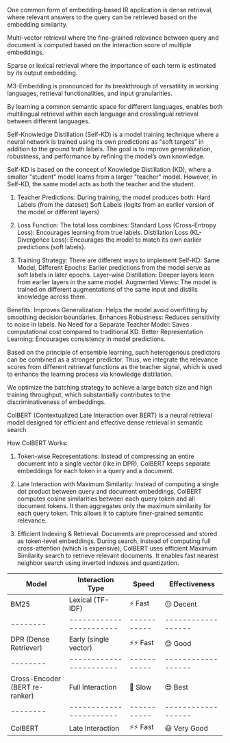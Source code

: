 One common form of embedding-based IR application is dense retrieval, where relevant answers to the query can be retrieved based on the embedding similarity.

Multi-vector retrieval where the fine-grained relevance between query and document is computed based on the interaction score of multiple embeddings.

Sparse or lexical retrieval where the importance of each term is estimated by its output embedding.

M3-Embedding is pronounced for its breakthrough of versatility in working languages, retrieval functionalities, and input granularities.

By learning a common semantic space for different languages, enables both multilingual retrieval within each language and crosslingual retrieval between different languages.

Self-Knowledge Distillation (Self-KD) is a model training technique where a neural network is trained using its own predictions as "soft targets" in addition to the ground truth labels. The goal is to improve generalization, robustness, and performance by refining the model’s own knowledge. 

Self-KD is based on the concept of Knowledge Distillation (KD), where a smaller "student" model learns from a larger "teacher" model. However, in Self-KD, the same model acts as both the teacher and the student.

1. Teacher Predictions: During training, the model produces both:
    Hard Labels (from the dataset)
    Soft Labels (logits from an earlier version of the model or different layers)

2. Loss Function: The total loss combines:
    Standard Loss (Cross-Entropy Loss): Encourages learning from true labels.
    Distillation Loss (KL-Divergence Loss): Encourages the model to match its own earlier predictions (soft labels).

3. Training Strategy: There are different ways to implement Self-KD:
    Same Model, Different Epochs: Earlier predictions from the model serve as soft labels in later epochs.
    Layer-wise Distillation: Deeper layers learn from earlier layers in the same model.
    Augmented Views: The model is trained on different augmentations of the same input and distills knowledge across them.

Benefits:
    Improves Generalization: Helps the model avoid overfitting by smoothing decision boundaries.
    Enhances Robustness: Reduces sensitivity to noise in labels.
    No Need for a Separate Teacher Model: Saves computational cost compared to traditional KD.
    Better Representation Learning: Encourages consistency in model predictions.

Based on the principle of ensemble learning, such heterogenous predictors can be combined as a stronger predictor. Thus, we integrate the relevance scores from different retrieval functions as the teacher signal, which is used to enhance the learning process via knowledge distillation.

We optimize the batching strategy to achieve a large batch size and high training throughput, which substantially contributes to the discriminativeness of embeddings.

ColBERT (Contextualized Late Interaction over BERT) is a neural retrieval model designed for efficient and effective dense retrieval in semantic search

How ColBERT Works:
1. Token-wise Representations:
    Instead of compressing an entire document into a single vector (like in DPR), ColBERT keeps separate embeddings for each token in a query and a document.

2. Late Interaction with Maximum Similarity:
    Instead of computing a single dot product between query and document embeddings, ColBERT computes cosine similarities between each query token and all document tokens.
    It then aggregates only the maximum similarity for each query token.
    This allows it to capture finer-grained semantic relevance.

3. Efficient Indexing & Retrieval:
    Documents are preprocessed and stored as token-level embeddings.
    During search, instead of computing full cross-attention (which is expensive), ColBERT uses efficient Maximum Similarity search to retrieve relevant documents.
    It enables fast nearest neighbor search using inverted indexes and quantization.

Model	|    Interaction Type	|    Speed	|    Effectiveness
--------|-----------------------|-----------|------------------
BM25	|    Lexical (TF-IDF)	|    ⚡ Fast	|    😐 Decent
--------|-----------------------|-----------|------------------
DPR (Dense Retriever)	|    Early (single vector)	|    ⚡⚡ Fast	|    😊 Good
--------|-----------------------|-----------|------------------
Cross-Encoder (BERT re-ranker)	|    Full Interaction	|    🐢 Slow	|    😍 Best
--------|-----------------------|-----------|------------------
ColBERT	|    Late Interaction	|    ⚡⚡ Fast	|    😃 Very Good


